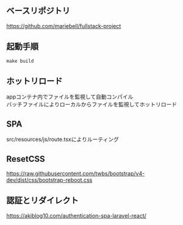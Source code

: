## ベースリポジトリ
https://github.com/mariebell/fullstack-project

## 起動手順
```
make build
```

## ホットリロード
appコンテナ内でファイルを監視して自動コンパイル  
バッチファイルによりローカルからファイルを監視してホットリロード

## SPA
src/resources/js/route.tsxによりルーティング

## ResetCSS
https://raw.githubusercontent.com/twbs/bootstrap/v4-dev/dist/css/bootstrap-reboot.css

## 認証とリダイレクト  
https://akiblog10.com/authentication-spa-laravel-react/  
